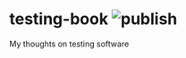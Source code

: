 # testing-book ![publish](https://github.com/camshaft/testing-book/workflows/publish/badge.svg)

My thoughts on testing software
